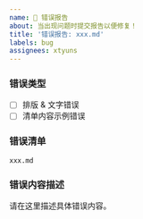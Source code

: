 ```yaml
---
name: 🐞 错误报告
about: 当出现问题时提交报告以便修复！
title: '错误报告: xxx.md'
labels: bug
assignees: xtyuns
---
```


### 错误类型

- [ ] 排版 & 文字错误
- [ ] 清单内容示例错误

### 错误清单

`xxx.md`

### 错误内容描述

请在这里描述具体错误内容。